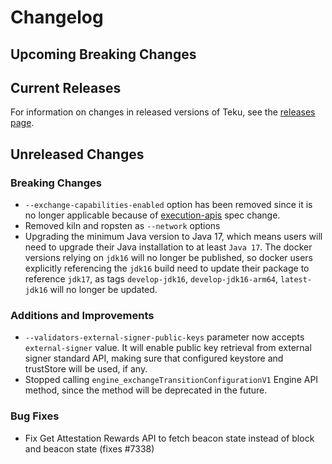 # Changelog

## Upcoming Breaking Changes

## Current Releases

For information on changes in released versions of Teku, see the [releases page](https://github.com/ConsenSys/teku/releases).

## Unreleased Changes

### Breaking Changes

- `--exchange-capabilities-enabled` option has been removed since it is no longer applicable because of [execution-apis](https://github.com/ethereum/execution-apis/pull/418) spec change.
- Removed kiln and ropsten as `--network` options
- Upgrading the minimum Java version to Java 17, which means users will need to upgrade their Java installation to at least `Java 17`.  The docker versions relying on `jdk16` will no longer be published, so docker users explicitly referencing the `jdk16` build need to update their package to reference `jdk17`, as tags `develop-jdk16`, `develop-jdk16-arm64`, `latest-jdk16` will no longer be updated.

### Additions and Improvements

- `--validators-external-signer-public-keys` parameter now accepts `external-signer` value. It will enable public key retrieval from external signer standard API, making sure that configured keystore and trustStore will be used, if any.
- Stopped calling `engine_exchangeTransitionConfigurationV1` Engine API method, since the method will be deprecated in the future.

### Bug Fixes

- Fix Get Attestation Rewards API to fetch beacon state instead of block and beacon state (fixes #7338)
